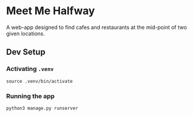 # Meet Me Halfway

A web-app designed to find cafes and restaurants at the mid-point of two given locations.

## Dev Setup

### Activating `.venv`

```
source .venv/bin/activate
```

### Running the app

```
python3 manage.py runserver
```

